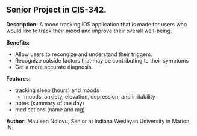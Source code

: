## Senior Project in CIS-342.

**Description:** A mood tracking iOS application that is made for users who would like to track their mood and improve their overall well-being.

**Benefits:** 
- Allow users to recongize and understand their triggers.
- Recognize outside factors that may be contributing to their symptoms
- Get a more accurate diagnosis. 

**Features:**
- tracking sleep (hours) and moods
    - moods: anxiety, elevation, depression, and irritability
- notes (summary of the day)
- medications (name and mg)

**Author:** Mauleen Ndlovu, Senior at Indiana Wesleyan University in Marion, IN.
